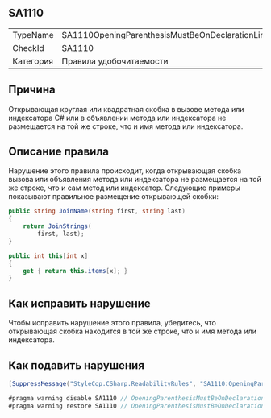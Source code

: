 ﻿## SA1110

<table>
<tr>
  <td>TypeName</td>
  <td>SA1110OpeningParenthesisMustBeOnDeclarationLine</td>
</tr>
<tr>
  <td>CheckId</td>
  <td>SA1110</td>
</tr>
<tr>
  <td>Категория</td>
  <td>Правила удобочитаемости</td>
</tr>
</table>

## Причина

Открывающая круглая или квадратная скобка в вызове метода или индексатора C# или в объявлении метода или индексатора не размещается на той же строке, что и имя метода или индексатора.

## Описание правила

Нарушение этого правила происходит, когда открывающая скобка вызова или объявления метода или индексатора не размещается на той же строке, что и сам метод или индексатор. Следующие примеры показывают правильное размещение открывающей скобки:

```csharp
public string JoinName(string first, string last)
{
    return JoinStrings(
        first, last);
}

public int this[int x]
{
    get { return this.items[x]; }
}
```

## Как исправить нарушение

Чтобы исправить нарушение этого правила, убедитесь, что открывающая скобка находится в той же строке, что и имя метода или
индексатора.

## Как подавить нарушения

```csharp
[SuppressMessage("StyleCop.CSharp.ReadabilityRules", "SA1110:OpeningParenthesisMustBeOnDeclarationLine", Justification = "Reviewed.")]
```

```csharp
#pragma warning disable SA1110 // OpeningParenthesisMustBeOnDeclarationLine
#pragma warning restore SA1110 // OpeningParenthesisMustBeOnDeclarationLine
```